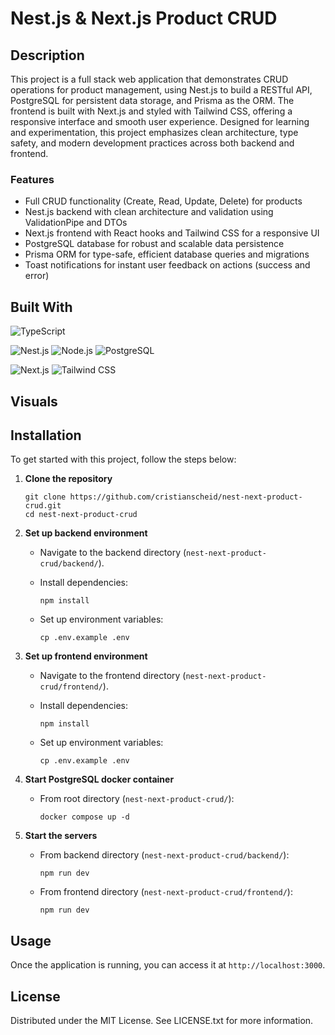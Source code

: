 # Nest.js & Next.js Product CRUD

## Description

This project is a full stack web application that demonstrates CRUD operations for product management, using Nest.js to build a RESTful API, PostgreSQL for persistent data storage, and Prisma as the ORM. The frontend is built with Next.js and styled with Tailwind CSS, offering a responsive interface and smooth user experience. Designed for learning and experimentation, this project emphasizes clean architecture, type safety, and modern development practices across both backend and frontend.

### Features

- Full CRUD functionality (Create, Read, Update, Delete) for products
- Nest.js backend with clean architecture and validation using ValidationPipe and DTOs
- Next.js frontend with React hooks and Tailwind CSS for a responsive UI
- PostgreSQL database for robust and scalable data persistence
- Prisma ORM for type-safe, efficient database queries and migrations
- Toast notifications for instant user feedback on actions (success and error)

## Built With

![TypeScript][typescript-badge]

![Nest.js][nestjs-badge]
![Node.js][nodejs-badge]
![PostgreSQL][postgresql-badge]

![Next.js][nextjs-badge]
![Tailwind CSS][tailwindcss-badge]

## Visuals

<!-- TODO -->

## Installation

To get started with this project, follow the steps below:

1. **Clone the repository**

   ```
   git clone https://github.com/cristianscheid/nest-next-product-crud.git
   cd nest-next-product-crud
   ```

2. **Set up backend environment**

   - Navigate to the backend directory (`nest-next-product-crud/backend/`).
   - Install dependencies:

     ```
     npm install
     ```

   - Set up environment variables:

     ```
     cp .env.example .env
     ```

3. **Set up frontend environment**

   - Navigate to the frontend directory (`nest-next-product-crud/frontend/`).
   - Install dependencies:

     ```
     npm install
     ```

   - Set up environment variables:

     ```
     cp .env.example .env
     ```

4. **Start PostgreSQL docker container**

   - From root directory (`nest-next-product-crud/`):

     ```
     docker compose up -d
     ```

5. **Start the servers**

   - From backend directory (`nest-next-product-crud/backend/`):

     ```
     npm run dev
     ```

   - From frontend directory (`nest-next-product-crud/frontend/`):

     ```
     npm run dev
     ```

## Usage

Once the application is running, you can access it at `http://localhost:3000`.

## License

Distributed under the MIT License. See LICENSE.txt for more information.

<!-- Badges for 'Built With' section -->

[typescript-badge]: https://img.shields.io/badge/TypeScript-5.8-gray?style=for-the-badge&logo=typescript&logoColor=white
[nestjs-badge]: https://img.shields.io/badge/Nest.js-11.1-gray?style=for-the-badge&logo=nestjs&logoColor=white
[nodejs-badge]: https://img.shields.io/badge/Node.js-22.14-gray?style=for-the-badge&logo=node.js&logoColor=white
[postgresql-badge]: https://img.shields.io/badge/PostgreSQL-17.5-gray?style=for-the-badge&logo=postgresql&logoColor=white
[nextjs-badge]: https://img.shields.io/badge/Next.js-15.3-gray?style=for-the-badge&logo=next.js&logoColor=white
[tailwindcss-badge]: https://img.shields.io/badge/Tailwind%20CSS-4.1-gray?style=for-the-badge&logo=tailwindcss&logoColor=white
